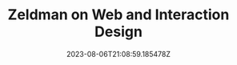 ---
title: "Zeldman on Web and Interaction Design"
category: "IndieWeb & Personal Blogs"
site_url: https://www.zeldman.com/
feed_url: https://www.zeldman.com/feed/
date: 2023-08-06T21:08:59.185478Z
domain: www.zeldman.com

---
